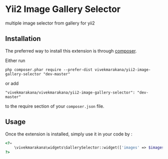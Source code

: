 Yii2 Image Gallery Selector
=========================
multiple image selector from gallery for yii2

Installation
------------

The preferred way to install this extension is through [composer](http://getcomposer.org/download/).

Either run

```
php composer.phar require --prefer-dist vivekmarakana/yii2-image-gallery-selector "dev-master"
```

or add

```
"vivekmarakana/vivekmarakana/yii2-image-gallery-selector": "dev-master"
```

to the require section of your `composer.json` file.


Usage
-----

Once the extension is installed, simply use it in your code by  :

```php
<?=
    \vivekmarakana\widgets\GallerySelector::widget(['images' => $images]);
?>
```
